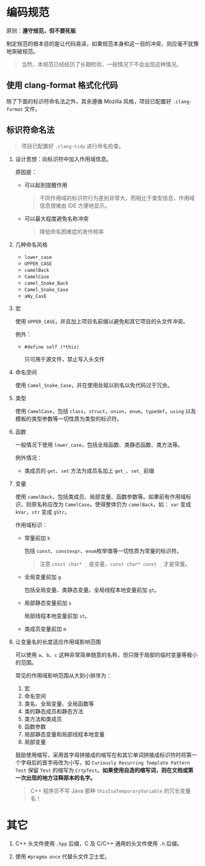 # 编码规范

原则：**遵守规范，但不要死板**

制定规范的根本目的是让代码易读，如果规范本身和这一目的冲突，则应毫不犹豫地突破规范。

> 当然，本规范已经经历了长期检验，一般情况下不会出现这种情况。

## 使用 clang-format 格式化代码

除了下面的标识符命名法之外，其余遵循 Mozilla 风格，项目已配置好 `.clang-format` 文件。

## 标识符命名法

> 项目已配置好 `.clang-tidy` 进行命名检查。

1. 设计思想：向标识符中加入作用域信息。

   原因是：

   - 可以起到提醒作用
     > 不同作用域的标识符行为差别非常大，而相比于类型信息，作用域信息很难由 IDE 方便地显示。
   - 可以最大程度避免名称冲突
     > 降低命名困难症的发作频率

2. 几种命名风格

   - `lower_case`
   - `UPPER_CASE`
   - `camelBack`
   - `CamelCase`
   - `camel_Snake_Back`
   - `Camel_Snake_Case`
   - `aNy_CasE`

3. 宏

   使用 `UPPER_CASE`，并且加上项目名前缀以避免和其它项目的头文件冲突。

   例外：

   - `#define self (*this)`

     只可用于源文件，禁止写入头文件

4. 命名空间

   使用 `Camel_Snake_Case`，并在使用处赋以别名以免代码过于冗余。

5. 类型

   使用 `CamelCase`，包括 `class`，`struct`，`union`，`enum`，`typedef`，`using` 以及模板的类型参数等一切性质为类型的标识符。

6. 函数

   一般情况下使用 `lower_case`，包括全局函数、类静态函数、类方法等。

   例外情况：

   - 类成员的 `get`、`set` 方法为成员名加上 `get_`、`set_` 前缀

7. 变量

   使用 `camelBack`，包括类成员、局部变量、函数参数等。如果前有作用域标识，则原名称应改为 `CamelCase`，使得整体仍为 `camelBack`，如： `var` 变成 `kVar`，`str` 变成 `gStr`。

   作用域标识：

   - 常量前加 `k`

     包括 `const`、`constexpr`、`enum`枚举值等一切性质为常量的标识符。

     > 注意 `const char* _` 是变量，`const char* const _` 才是常量。

   - 全局变量前加 `g`

     包括全局变量、类静态变量。全局线程本地变量前加 `gt`。

   - 局部静态变量前加 `s`

     局部线程本地变量前加 `st`。

   - 类成员变量前加 `m`

8. 让变量名的长度适应作用域影响范围

   可以使用 `a`、`b`、`c` 这种非常简单随意的名称，但只限于局部的临时变量等极小的范围。

   常见的作用域影响范围从大到小排序为：

   1. 宏
   2. 命名空间
   3. 类名、全局变量、全局函数等
   4. 类的静态成员和静态方法
   5. 类方法和类成员
   6. 函数参数
   7. 局部静态变量和局部线程本地变量
   8. 局部变量

   鼓励使用缩写，采用首字母拼接成的缩写在和其它单词拼接成标识符时将第一个字母后的首字母改为小写，如 `Curiously Recurring Template Pattern Test` 保留 `Test` 的缩写为 `CrtpTest`。**如果使用自造的缩写词，则在文档或第一次出现的地方注释原本的名字。**

   > C++ 程序员不写 Java 那种 `thisIsaTemporaryVariable` 的冗长变量名！

# 其它

1. C++ 头文件使用 `.hpp` 后缀，C 及 C/C++ 通用的头文件使用 `.h` 后缀。

2. 使用 `#pragma once` 代替头文件卫士宏。
